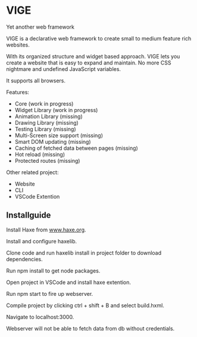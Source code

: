 # VIGE
Yet another web framework


VIGE is a declarative web framework to create small to medium feature rich websites. 

With its organized structure and widget based approach. VIGE lets you create a website that is easy to expand and maintain. No more CSS nightmare and undefined JavaScript variables.


It supports all browsers.

Features:
- Core (work in progress)
- Widget Library (work in progress)
- Animation Library (missing)
- Drawing Library (missing)
- Testing Library (missing)
- Multi-Screen size support (missing)
- Smart DOM updating (missing)
- Caching of fetched data between pages (missing)
- Hot reload (missing)
- Protected routes (missing)

Other related project:
- Website
- CLI
- VSCode Extention



## Installguide
Install Haxe from www.haxe.org.

Install and configure haxelib.

Clone code and run haxelib install in project folder to download dependencies.

Run npm install to get node packages.

Open project in VSCode and install haxe extention.

Run npm start to fire up webserver.

Compile project by clicking ctrl + shift + B and select build.hxml.

Navigate to localhost:3000.

Webserver will not be able to fetch data from db without credentials.




